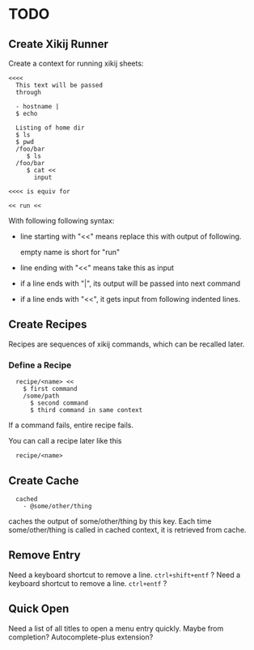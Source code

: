 # TODO

## Create Xikij Runner

Create a context for running xikij sheets:
```
<<<<
  This text will be passed
  through

  - hostname |
  $ echo

  Listing of home dir
  $ ls
  $ pwd
  /foo/bar
     $ ls
  /foo/bar
     $ cat <<
       input

<<<< is equiv for

<< run <<

```

With following following syntax:

- line starting with "<<" means replace this with output of
  following.

  empty name is short for "run"

- line ending with "<<" means take this as input


- if a line ends with "|", its output will be passed into
  next command

- if a line ends with "<<", it gets input from following
  indented lines.

## Create Recipes

Recipes are sequences of xikij commands, which can be
recalled later.

### Define a Recipe

```
  recipe/<name> <<
    $ first command
    /some/path
      $ second command
      $ third command in same context
```

If a command fails, entire recipe fails.

You can call a recipe later like this

```
  recipe/<name>
```


## Create Cache

```
  cached
    - @some/other/thing
```

caches the output of some/other/thing by this key.  Each
time some/other/thing is called in cached context, it is
retrieved from cache.


## Remove Entry

Need a keyboard shortcut to remove a line. ``ctrl+shift+entf`` ?
Need a keyboard shortcut to remove a line. ``ctrl+entf`` ?

## Quick Open

Need a list of all titles to open a menu entry quickly.
Maybe from completion? 
Autocomplete-plus extension?
